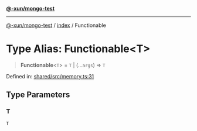 [**@-xun/mongo-test**](../../README.md)

***

[@-xun/mongo-test](../../README.md) / [index](../README.md) / Functionable

# Type Alias: Functionable\<T\>

> **Functionable**\<`T`\> = `T` \| (...`args`) => `T`

Defined in: [shared/src/memory.ts:31](https://github.com/Xunnamius/mongo-utils/blob/32f7f4be31d1b2d896b46940a0a2f1886cd751cd/packages/shared/src/memory.ts#L31)

## Type Parameters

### T

`T`
